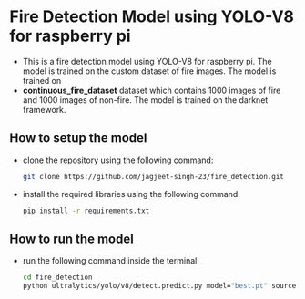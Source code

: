 # Fire Detection Model using YOLO-V8 for raspberry pi

- This is a fire detection model using YOLO-V8 for raspberry pi. The model is trained on the custom dataset of fire images. The model is trained on
- **continuous_fire_dataset** dataset which contains 1000 images of fire and 1000 images of non-fire. The model is trained on the darknet framework.

## How to setup the model

- clone the repository using the following command:
  ```bash
  git clone https://github.com/jagjeet-singh-23/fire_detection.git
  ```
- install the required libraries using the following command:

  ```bash
  pip install -r requirements.txt
  ```

## How to run the model

- run the following command inside the terminal:
  ```bash
  cd fire_detection
  python ultralytics/yolo/v8/detect.predict.py model="best.pt" source=0 show=True
  ```

